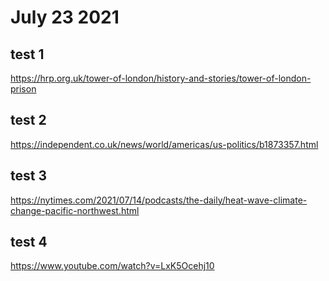 # July 23 2021

## test 1

https://hrp.org.uk/tower-of-london/history-and-stories/tower-of-london-prison

## test 2

https://independent.co.uk/news/world/americas/us-politics/b1873357.html

## test 3

https://nytimes.com/2021/07/14/podcasts/the-daily/heat-wave-climate-change-pacific-northwest.html

## test 4

https://www.youtube.com/watch?v=LxK5Ocehj10

